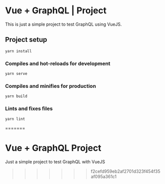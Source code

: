 # Vue + GraphQL | Project

This is just a simple project to test GraphQL using VueJS.

## Project setup
```
yarn install
```

### Compiles and hot-reloads for development
```
yarn serve
```

### Compiles and minifies for production
```
yarn build
```

### Lints and fixes files
```
yarn lint
```
=======
# Vue + GraphQL Project
Just a simple project to test GraphQL with VueJS
>>>>>>> f2cefd959eb2af2701d323f454f35af095a361c1
